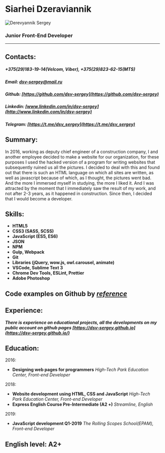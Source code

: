 # Siarhei Dzeraviannik
![Derevyannik Sergey](https://s.gravatar.com/avatar/8baff404213e947121b197f0c1f863c0?s=200)
### Junior Front-End Developer
___
## Contacts:
##### +375(29)183-19-14(Velcom, Viber), +375(29)823-62-15(MTS)
##### Email: dsv-sergey@mail.ru
##### Github: [https://github.com/dsv-sergey](https://github.com/dsv-sergey)
##### Linkedin: [www.linkedin.com/in/dsv-sergey](http://www.linkedin.com/in/dsv-sergey)
##### Telegram: [https://t.me/dsv_sergey](https://t.me/dsv_sergey)
## Summary:
In 2016, working as deputy chief engineer of a construction company, I and another employee decided to make a website for our organization, for these purposes I used the hacked version of a program for writing websites that subsequently ruined us all the pictures. I decided to deal with this and found out that there is such an HTML language on which all sites are written, as well as javascript because of which, as I thought, the pictures went bad. And the more I immersed myself in studying, the more I liked it. And I was attracted by the moment that I immediately saw the result of my work, and not after 2-3 years, as it happened in construction. Since then, I decided that I would become a developer.
## Skills:
+ **HTML5**
+ **CSS3 (SASS, SCSS)**
+ **JavaScript (ES5, ES6)**
+ **JSON**
+ **NPM**
+ **Gulp, Webpack**
+ **Git**
+ **Libraries (jQuery, wow.js, owl.carousel, animate)**
+ **VSCode, Sublime Text 3**
+ **Chrome Dev Tools, ESLint, Prettier**
+ **Adobe Photoshop**

## Сode examples on Github by *[reference](https://dsv-sergey.github.io/)*

## Experience:

***There is experience on educational projects, all the developments on my public account on github pages [https://dsv-sergey.github.io](https://dsv-sergey.github.io/)***

## Education:

2016:
* **Designing web pages for programmers**
*High-Tech Park Education Center, Front-end Developer*

2018:
* **Website development using HTML, CSS and JavaScript**
*High-Tech Park Education Center, Front-end Developer*
* **Express English Course Pre-Intermediate (A2 +)**
*Streamline, English*

2019:
* **JavaScript development Q1-2019**
*The Rolling Scopes School(EPAM), Front-end Developer*

## English level: A2+
